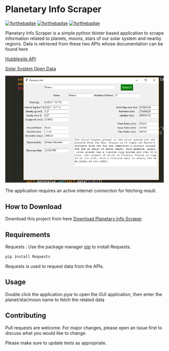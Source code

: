 # Planetary Info Scraper

[![forthebadge](https://forthebadge.com/images/badges/built-with-love.svg)](https://forthebadge.com)
[![forthebadge](https://forthebadge.com/images/badges/built-with-swag.svg)](https://forthebadge.com)
[![forthebadge](https://forthebadge.com/images/badges/made-with-python.svg)](https://forthebadge.com)

Planetary Info Scraper is a simple python tkinter based application to scrape information related to planets, moons, stars of our solar system and nearby regions. Data is retrieved from these two APIs whose documentation can be found here

[Hubblesite API](http://hubblesite.org/api/documentation)

[Solar System Open Data](https://api.le-systeme-solaire.net/)

![Alt text](app.png?raw=true "Planetary Info Scraper")

The application requires an active internet connection for fetching result.

## How to Download

Download this project from here [Download Planetary Info Scraper](https://downgit.github.io/#/home?url=https://github.com/pyGuru123/Tkinter-Applications/tree/master/Planetary%20Info)

## Requirements

Requests : Use the package manager [pip](https://pip.pypa.io/en/stable/) to install Requests.

```bash
pip install Requests
```

Requests is used to request data from the APIs.

## Usage

Double click the application.pyw to open the GUI application, then enter the planet/star/moon name to fetch the related data


## Contributing
Pull requests are welcome. For major changes, please open an issue first to discuss what you would like to change.

Please make sure to update tests as appropriate.
